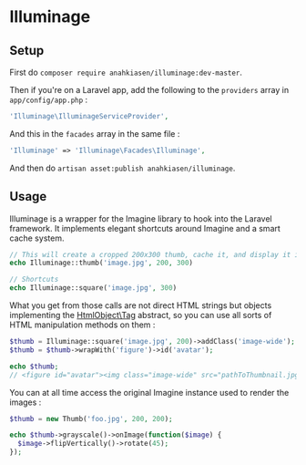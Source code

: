 # Illuminage

## Setup

First do `composer require anahkiasen/illuminage:dev-master`.

Then if you're on a Laravel app, add the following to the `providers` array in `app/config/app.php` :

```php
'Illuminage\IlluminageServiceProvider',
```

And this in the `facades` array in the same file :

```php
'Illuminage' => 'Illuminage\Facades\Illuminage',
```

And then do `artisan asset:publish anahkiasen/illuminage`.

## Usage

Illuminage is a wrapper for the Imagine library to hook into the Laravel framework. It implements elegant shortcuts around Imagine and a smart cache system.

```php
// This will create a cropped 200x300 thumb, cache it, and display it in an image tag
echo Illuminage::thumb('image.jpg', 200, 300)

// Shortcuts
echo Illuminage::square('image.jpg', 300)
```

What you get from those calls are not direct HTML strings but objects implementing the [HtmlObject\Tag](https://github.com/Anahkiasen/html-object) abstract, so you can use all sorts of HTML manipulation methods on them :

```php
$thumb = Illuminage::square('image.jpg', 200)->addClass('image-wide');
$thumb = $thumb->wrapWith('figure')->id('avatar');

echo $thumb;
// <figure id="avatar"><img class="image-wide" src="pathToThumbnail.jpg"></figure>
```

You can at all time access the original Imagine instance used to render the images :

```php
$thumb = new Thumb('foo.jpg', 200, 200);

echo $thumb->grayscale()->onImage(function($image) {
  $image->flipVertically()->rotate(45);
});
```
